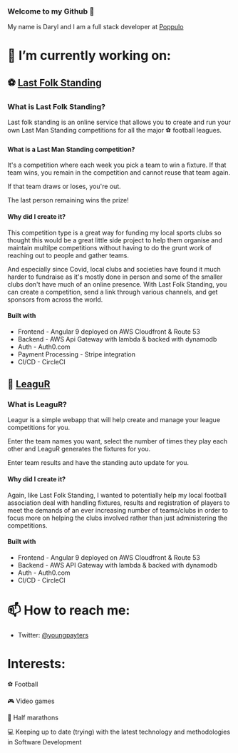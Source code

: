 ### Welcome to my Github 👋

My name is Daryl and I am a full stack developer at [Poppulo](https://engineering.poppulo.com/)

# 🔭 I’m currently working on:
## ⚽ [Last Folk Standing](https://app.lastfolkstanding.com/)

### What is Last Folk Standing?

Last folk standing is an online service that allows you to create and run your own Last Man Standing competitions for all the major :soccer: football leagues.

#### What is a Last Man Standing competition? 

It's a competition where each week you pick a team to win a fixture. If that team wins, you remain in the competition and cannot reuse that team again.

If that team draws or loses, you're out.

The last person remaining wins the prize!

#### Why did I create it?

This competition type is a great way for funding my local sports clubs so thought this would be a great little side project to help them organise and maintain multilpe competitions without having to do the grunt work of reaching out to people and gather teams.

And especially since Covid, local clubs and societies have found it much harder to fundraise as it's mostly done in person and some of the smaller clubs don't have much of an online presence. With Last Folk Standing, you can create a competition, send a link through various channels, and get sponsors from across the world.

#### Built with

- Frontend - Angular 9 deployed on AWS Cloudfront & Route 53
- Backend - AWS Api Gateway with lambda & backed with dynamodb 
- Auth - Auth0.com
- Payment Processing - Stripe integration
- CI/CD - CircleCI

## 🏅 [LeaguR](https://www.leagur.com/)

### What is LeaguR?

Leagur is a simple webapp that will help create and manage your league competitions for you.

Enter the team names you want, select the number of times they play each other and LeaguR generates the fixtures for you.

Enter team results and have the standing auto update for you.

#### Why did I create it?

Again, like Last Folk Standing, I wanted to potentially help my local football association deal with handling fixtures, results and registration of players to meet the demands of an ever increasing number of teams/clubs in order to focus more on helping the clubs involved rather than just administering the competitions.

#### Built with

- Frontend - Angular 9 deployed on AWS Cloudfront & Route 53
- Backend - AWS API Gateway with lambda & backed with dynamodb
- Auth - Auth0.com
- CI/CD - CircleCI

# 📫 How to reach me: 
- Twitter: [@youngpayters](https://twitter.com/youngpayters)

# Interests:
:soccer:  Football

:video_game:  Video games

:runner:  Half marathons

:computer:  Keeping up to date (trying) with the latest technology and methodologies in Software Development
